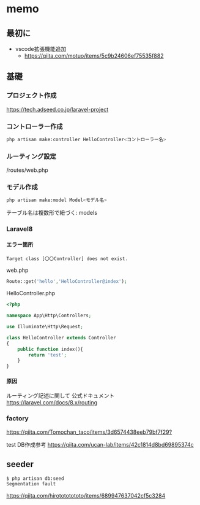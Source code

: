 # memo

## 最初に

- vscode拡張機能追加
  - <https://qiita.com/motuo/items/5c9b24606ef75535f882>

## 基礎

### プロジェクト作成

<https://tech.adseed.co.jp/laravel-project>

### コントローラー作成

```bash
php artisan make:controller HelloController<コントローラー名>
```

### ルーティング設定

/routes/web.php

### モデル作成

``` bash
php artisan make:model Model<モデル名>
```

テーブル名は複数形で紐づく: models

### Laravel8

#### エラー箇所

```laravel8
Target class [〇〇Controller] does not exist.
```

web.php

```php
Route::get('hello','HelloController@index');
```

HelloController.php

```php
<?php

namespace App\Http\Controllers;

use Illuminate\Http\Request;

class HelloController extends Controller
{
    public function index(){
        return 'test';
    }
}
```

#### 原因

ルーティング記述に関して
公式ドキュメント<https://laravel.com/docs/8.x/routing>

### factory

<https://qiita.com/Tomochan_taco/items/3d6574438eeb79bf7f29?>

test DB作成参考
<https://qiita.com/ucan-lab/items/42c1814d8bd69895374c>

## seeder

```bash
$ php artisan db:seed
Segmentation fault
```

https://qiita.com/hirotototototo/items/689947637042cf5c3284